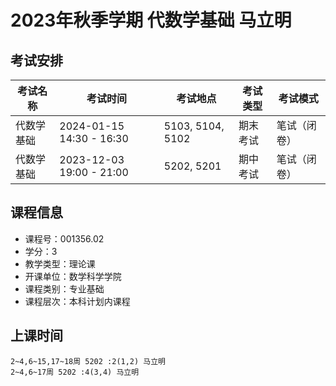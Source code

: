 # 2023年秋季学期 代数学基础 马立明




## 考试安排

| 考试名称 | 考试时间 | 考试地点 | 考试类型 | 考试模式 |
| -------- | -------- | -------- | -------- | -------- |
| 代数学基础 | 2024-01-15 14:30 - 16:30 | 5103, 5104, 5102 | 期末考试 | 笔试（闭卷） |
| 代数学基础 | 2023-12-03 19:00 - 21:00 | 5202, 5201 | 期中考试 | 笔试（闭卷） |





## 课程信息

- 课程号：001356.02
- 学分：3
- 教学类型：理论课
- 开课单位：数学科学学院
- 课程类别：专业基础
- 课程层次：本科计划内课程

## 上课时间

```
2~4,6~15,17~18周 5202 :2(1,2) 马立明
2~4,6~17周 5202 :4(3,4) 马立明
```

